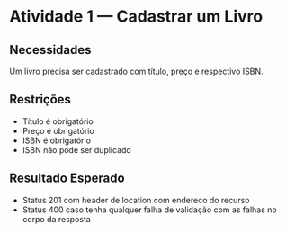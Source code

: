 # Atividade 1 — Cadastrar um Livro

## Necessidades

Um livro precisa ser cadastrado com título, preço e respectivo ISBN.

## Restrições

- Título é obrigatório
- Preço é obrigatório
- ISBN é obrigatório
- ISBN não pode ser duplicado

## Resultado Esperado

- Status 201 com header de location com endereco do recurso
- Status 400 caso tenha qualquer falha de validação com as falhas no corpo da resposta
